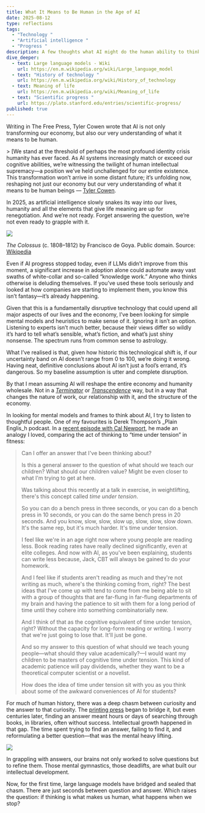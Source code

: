 ```yaml
---
title: What It Means to Be Human in the Age of AI
date: 2025-08-12
type: reflections
tags:
  - "Technology "
  - "Artificial intelligence "
  - "Progress "
description: A few thoughts what AI might do the human ability to think critically.
dive_deeper:
  - text: Large language models - Wiki
    url: https://en.m.wikipedia.org/wiki/Large_language_model
  - text: "History of technology "
    url: https://en.m.wikipedia.org/wiki/History_of_technology
  - text: Meaning of life
    url: https://en.m.wikipedia.org/wiki/Meaning_of_life
  - text: "Scientific progress "
    url: https://plato.stanford.edu/entries/scientific-progress/
published: true
---
```

Writing in The Free Press, Tyler Cowen wrote that AI is not only transforming our economy, but also our very understanding of what it means to be human.

\> \[We stand at the threshold of perhaps the most profound identity crisis humanity has ever faced. As AI systems increasingly match or exceed our cognitive abilities, we’re witnessing the twilight of human intellectual supremacy—a position we’ve held unchallenged for our entire existence. This transformation won’t arrive in some distant future; it’s unfolding now, reshaping not just our economy but our very understanding of what it means to be human beings — [Tyler Cowen](https://www.thefp.com/p/ai-will-change-what-it-is-to-be-human).

In 2025, as artificial intelligence slowly snakes its way into our lives, humanity and all the elements that give life meaning are up for renegotiation. And we’re not ready. Forget answering the question, we’re not even ready to grapple with it.

![](/images/El_coloso.jpg)

_The Colossus_ (c. 1808–1812) by Francisco de Goya. Public domain. Source: [Wikipedia](https://en.m.wikipedia.org/wiki/The\_Colossus\_\(painting)

Even if AI progress stopped today, even if LLMs didn’t improve from this moment, a significant increase in adoption alone could automate away vast swaths of white-collar and so-called “knowledge work.” Anyone who thinks otherwise is deluding themselves. If you’ve used these tools seriously and looked at how companies are starting to implement them, you know this isn’t fantasy—it’s already happening.

Given that this is a fundamentally disruptive technology that could upend all major aspects of our lives and the economy, I’ve been looking for simple mental models and heuristics to make sense of it. Ignoring it isn’t an option. Listening to experts isn’t much better, because their views differ so wildly it’s hard to tell what’s sensible, what’s fiction, and what’s just shiny nonsense. The spectrum runs from common sense to astrology.

What I’ve realised is that, given how historic this technological shift is, if our uncertainty band on AI doesn’t range from 0 to 100, we’re doing it wrong. Having neat, definitive conclusions about AI isn’t just a fool’s errand, it’s dangerous. So my baseline assumption is utter and complete disruption.

By that I mean assuming AI will reshape the entire economy and humanity wholesale. Not in a [_Terminator_](https://en.m.wikipedia.org/wiki/The_Terminator) or [_Transcendence_](https://en.m.wikipedia.org/wiki/Transcendence_\(2014_film\)) way, but in a way that changes the nature of work, our relationship with it, and the structure of the economy.

In looking for mental models and frames to think about AI, I try to listen to thoughtful people. One of my favourites is Derek Thompson’s _Plain Englis_h podcast. In a [recent episode with Cal Newport](https://www.theringer.com/podcasts/plain-english-with-derek-thompson/2025/08/06/will-ai-usher-in-the-end-of-deep-thinking), he made an analogy I loved, comparing the act of thinking to “time under tension” in fitness:

> Can I offer an answer that I've been thinking about?  
>   
> Is this a general answer to the question of what should we teach our children? What should our children value? Might be even closer to what I'm trying to get at here.  
>   
> Was talking about this recently at a talk in exercise, in weightlifting, there's this concept called _time under tension_.  
> 
> So you can do a bench press in three seconds, or you can do a bench press in 10 seconds, or you can do the same bench press in 20 seconds. And you know, slow, slow, slow up, slow, slow, slow down. It's the same rep, but it's much harder. It's time under tension.
> 
> I feel like we're in an age right now where young people are reading less. Book reading rates have really declined significantly, even at elite colleges. And now with AI, as you've been explaining, students can write less because, Jack, CBT will always be gained to do your homework.
> 
> And I feel like if students aren't reading as much and they're not writing as much, where's the thinking coming from, right? The best ideas that I've come up with tend to come from me being able to sit with a group of thoughts that are far-flung in far-flung departments of my brain and having the patience to sit with them for a long period of time until they cohere into something combinatorially new.  
>   
> And I think of that as the cognitive equivalent of time under tension, right? Without the capacity for long-form reading or writing. I worry that we're just going to lose that. It'll just be gone.
> 
> And so my answer to this question of what should we teach young people—what should they value academically?—I would want my children to be masters of cognitive time under tension. This kind of academic patience will pay dividends, whether they want to be a theoretical computer scientist or a novelist.  
>   
> How does the idea of time under tension sit with you as you think about some of the awkward conveniences of AI for students?

For much of human history, there was a deep chasm between curiosity and the answer to that curiosity. The [printing press](https://en.m.wikipedia.org/wiki/Printing_press) began to bridge it, but even centuries later, finding an answer meant hours or days of searching through books, in libraries, often without success. Intellectual growth happened in that gap. The time spent trying to find an answer, failing to find it, and reformulating a better question—that was the mental heavy lifting.

![](blob:https://app.pagescms.org/d19b19d1-5095-4248-9251-d37339eb8d5b)

In grappling with answers, our brains not only worked to solve questions but to refine them. Those mental gymnastics, those deadlifts, are what built our intellectual development.

Now, for the first time, large language models have bridged and sealed that chasm. There are just seconds between question and answer. Which raises the question: if thinking is what makes us human, what happens when we stop?